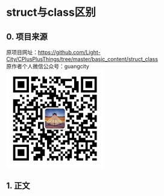 # struct与class区别

## 0. 项目来源

原项目网址：<https://github.com/Light-City/CPlusPlusThings/tree/master/basic_content/struct_class>  
原作者个人微信公众号：guangcity  
![guangcity](https://github.com/Vuean/CPlusPlusThings/blob/master/basic_content/8.%20vptr_vtable/img/wechat.jpg)

## 1. 正文

